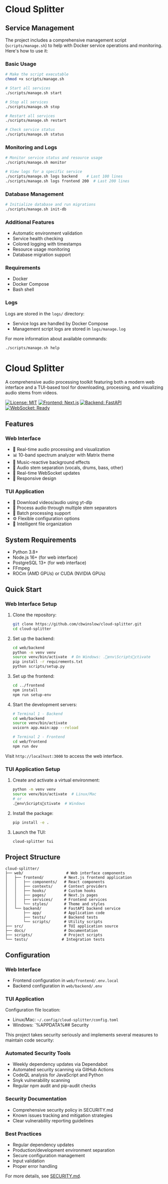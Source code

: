 # Cloud Splitter

## Service Management

The project includes a comprehensive management script (`scripts/manage.sh`) to help with Docker service operations and monitoring. Here's how to use it:

### Basic Usage

```bash
# Make the script executable
chmod +x scripts/manage.sh

# Start all services
./scripts/manage.sh start

# Stop all services
./scripts/manage.sh stop

# Restart all services
./scripts/manage.sh restart

# Check service status
./scripts/manage.sh status
```

### Monitoring and Logs

```bash
# Monitor service status and resource usage
./scripts/manage.sh monitor

# View logs for a specific service
./scripts/manage.sh logs backend    # Last 100 lines
./scripts/manage.sh logs frontend 200  # Last 200 lines
```

### Database Management

```bash
# Initialize database and run migrations
./scripts/manage.sh init-db
```

### Additional Features

- Automatic environment validation
- Service health checking
- Colored logging with timestamps
- Resource usage monitoring
- Database migration support

### Requirements

- Docker
- Docker Compose
- Bash shell

### Logs

Logs are stored in the `logs/` directory:
- Service logs are handled by Docker Compose
- Management script logs are stored in `logs/manage.log`

For more information about available commands:
```bash
./scripts/manage.sh help
```

# Cloud Splitter

A comprehensive audio processing toolkit featuring both a modern web interface and a TUI-based tool for downloading, processing, and visualizing audio stems from videos.

[![License: MIT](https://img.shields.io/badge/License-MIT-yellow.svg)](https://opensource.org/licenses/MIT)
[![Frontend: Next.js](https://img.shields.io/badge/Frontend-Next.js-black)](https://nextjs.org)
[![Backend: FastAPI](https://img.shields.io/badge/Backend-FastAPI-green)](https://fastapi.tiangolo.com)
[![WebSocket: Ready](https://img.shields.io/badge/WebSocket-Ready-blue)](https://developer.mozilla.org/en-US/docs/Web/API/WebSocket)

## Features

### Web Interface
- 🎵 Real-time audio processing and visualization
- 📊 10-band spectrum analyzer with Matrix theme
- 🌟 Music-reactive background effects
- 🎹 Audio stem separation (vocals, drums, bass, other)
- 🔄 Real-time WebSocket updates
- 📱 Responsive design

### TUI Application
- 🎼 Download videos/audio using yt-dlp
- 🎸 Process audio through multiple stem separators
- 📂 Batch processing support
- ⚙️ Flexible configuration options
- 📁 Intelligent file organization

## System Requirements

- Python 3.8+
- Node.js 16+ (for web interface)
- PostgreSQL 13+ (for web interface)
- FFmpeg
- ROCm (AMD GPUs) or CUDA (NVIDIA GPUs)

## Quick Start

### Web Interface Setup

1. Clone the repository:
   ```bash
   git clone https://github.com/cbwinslow/cloud-splitter.git
   cd cloud-splitter
   ```

2. Set up the backend:
   ```bash
   cd web/backend
   python -m venv venv
   source venv/bin/activate  # On Windows: .env\Scriptsctivate
   pip install -r requirements.txt
   python scripts/setup.py
   ```

3. Set up the frontend:
   ```bash
   cd ../frontend
   npm install
   npm run setup-env
   ```

4. Start the development servers:
   ```bash
   # Terminal 1 - Backend
   cd web/backend
   source venv/bin/activate
   uvicorn app.main:app --reload

   # Terminal 2 - Frontend
   cd web/frontend
   npm run dev
   ```

Visit `http://localhost:3000` to access the web interface.

### TUI Application Setup

1. Create and activate a virtual environment:
   ```bash
   python -m venv venv
   source venv/bin/activate  # Linux/Mac
   # or
   .env\Scriptsctivate  # Windows
   ```

2. Install the package:
   ```bash
   pip install -e .
   ```

3. Launch the TUI:
   ```bash
   cloud-splitter tui
   ```

## Project Structure

```
cloud-splitter/
├── web/                   # Web interface components
│   ├── frontend/         # Next.js frontend application
│   │   ├── components/   # React components
│   │   ├── contexts/     # Context providers
│   │   ├── hooks/        # Custom hooks
│   │   ├── pages/        # Next.js pages
│   │   ├── services/     # Frontend services
│   │   └── styles/       # Theme and styles
│   └── backend/          # FastAPI backend service
│       ├── app/          # Application code
│       ├── tests/        # Backend tests
│       └── scripts/      # Utility scripts
├── src/                  # TUI application source
├── docs/                 # Documentation
├── scripts/              # Project scripts
└── tests/               # Integration tests
```

## Configuration

### Web Interface
- Frontend configuration in `web/frontend/.env.local`
- Backend configuration in `web/backend/.env`

### TUI Application
Configuration file location:
- Linux/Mac: `~/.config/cloud-splitter/config.toml`
- Windows: `%APPDATA%## Security

This project takes security seriously and implements several measures to maintain code security:

### Automated Security Tools
- Weekly dependency updates via Dependabot
- Automated security scanning via GitHub Actions
- CodeQL analysis for JavaScript and Python
- Snyk vulnerability scanning
- Regular npm audit and pip-audit checks

### Security Documentation
- Comprehensive security policy in SECURITY.md
- Known issues tracking and mitigation strategies
- Clear vulnerability reporting guidelines

### Best Practices
- Regular dependency updates
- Production/development environment separation
- Secure configuration management
- Input validation
- Proper error handling

For more details, see [SECURITY.md](SECURITY.md).


